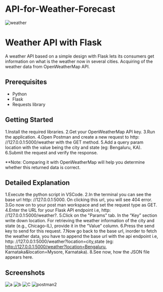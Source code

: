 # API-for-Weather-Forecast

![weather](https://github.com/renu5555/API-for-Weather-Forecast/assets/139370797/37026028-136a-4869-bc46-061c5271b304)

# Weather API with Flask

A weather API based on a simple design with Flask lets its consumers get information on what is the weather now in several cities. Acquiring of the weather data from OpenWeatherMap API.

## Prerequisites

- Python
- Flask
- Requests library

## Getting Started

1.Install the required libraries.
2.Get your OpenWeatherMap API key.
3.Run the application.
4.Open Postman and create a new request to http: //127.0.0.1:5000/weather with the GET method.
5.Add a query param location with the value being the city and state (eg: Bengaluru, KA).
6.Submit the request and verify the response.

**Note: Comparing it with OpenWeatherMap will help you determine whether this returned data is correct.

## Detailed Explanation

1.Execute the python script in VSCode.
2.In the terminal you can see the base url http: //127.0.0.1:5000. On clicking this url, you will see 404 error.
3.Go now on to your post man workspace and set the request type as GET.
4.Enter the URL for your Flask API endpoint i.e, http: //127.0.0.1:5000/weather?.
5.Click on the "Params" tab. In the “Key” section write down location. For retrieving the weather information of the city and state (e.g., Chicago-IL), provide it in the “Value” column.
6.Press the send key to send for this request.
7.Now go back to the base url, inorder to fetch the weather data, you have to append the base url with the api endpoint i.e, http: //127.0.0.1:5000/weather?location=city,state (eg: http://127.0.0.1:5000/weather?location=Bengaluru, Karnataka&location=Mysore, Karnataka).
8.See now, how the JSON file appears here.

##   Screenshots
![a](https://github.com/renu5555/API-for-Weather-Forecast/assets/139370797/0daa8d02-d2cb-42a2-be8c-03df6e5fc7c9)
![b](https://github.com/renu5555/API-for-Weather-Forecast/assets/139370797/bbdc7db3-4438-4071-801a-f4a20527918b)
![C](https://github.com/renu5555/API-for-Weather-Forecast/assets/139370797/eb0dd45a-8480-456c-b79e-333318b211ef)
![postman2](https://github.com/renu5555/API-for-Weather-Forecast/assets/139370797/59b0a6fc-7180-48ea-8c70-87db3ab2401b)
